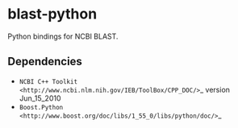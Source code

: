 blast-python
============

Python bindings for NCBI BLAST.

Dependencies
------------

* `NCBI C++ Toolkit <http://www.ncbi.nlm.nih.gov/IEB/ToolBox/CPP_DOC/>`_ version Jun_15_2010
* `Boost.Python <http://www.boost.org/doc/libs/1_55_0/libs/python/doc/>`_
